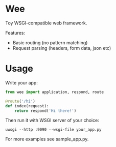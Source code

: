 # Wee

Toy WSGI-compatible web framework.

Features:

- Basic routing (no pattern matching)
- Request parsing (headers, form data, json etc)

# Usage

Write your app:

```python
from wee import application, respond, route

@route('/hi')
def index(request):
    return respond('Hi there!')

```

Then run it with WSGI server of your choice:

```
uwsgi --http :9090 --wsgi-file your_app.py
```

For more examples see sample_app.py.
